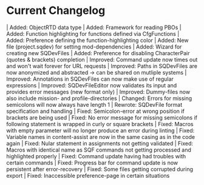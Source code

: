 # Current Changelog

| Added: ObjectRTD data type
| Added: Framework for reading PBOs
| Added: Function highlighting for functions defined via CfgFunctions
| Added: Preference defining the function-highlighting color
| Added: New file (project.sqdev) for setting mod-dependencies
| Added: Wizard for creating new SQDevFiles
| Added: Preference for disabling CharacterPair (quotes & brackets) completion
| Improved: Command update now times out and won't wait forever for URL requests
| Improved: Paths in SQDevFiles are now anonymized and abstracted -> can be shared on mutliple systems
| Improved: Annotations in SQDevFiles can now make use of regular expressions
| Improved: SQDevFileEditor now validates its input and provides error messages (new format only)
| Improved: Dummy-files now also include mission- and profile-directories
| Changed: Errors for missing semicolons will now always have length 1
| Rewrote: SQDevFile format specification and handling
| Fixed: Semicolon-error at wrong position if brackets are being used
| Fixed: No error message for missing semicolons if following statement is wrapped in curly or square brackets
| Fixed: Macros with empty parameter will no longer produce an error during linting
| Fixed: Variable names in content-assist are now in the same casing as in the code again
| Fixed: Nular statement in assignments not getting validated
| Fixed: Macros with identical name as SQF commands not getting processed and highlighted properly
| Fixed: Command update having had troubles with certain commands
| Fixed: Progress bar for command update is now persistent after error-recovery
| Fixed: Some files getting corrupted during export
| Fixed: Inaccessible preference-page in certain situations
